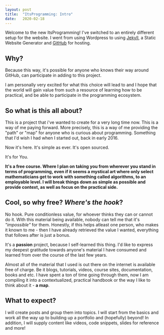```yaml
---
layout: post
title:  "ItsProgramming: Intro"
date:   2020-02-18
---
```


Welcome to the new ItsProgramming! I've switched to an entirely different setup for the website. I went from using Wordpress to using [Jekyll](https://jekyllrb.com/), a Static Website Generator and [GitHub](https://www.github.com) for hosting. 

## Why?

  Because this way, it's possible for anyone who knows their way around GitHub, can participate in adding to this project.

  I am personally very excited for what this choice will lead to and I hope that the world will gain value from such a resource of learning how to be practical, and be able to participate in the programming ecosystem.

## So what is this all about?

This is a project that i've wanted to create for a very long time now. This is a way of me paying forward. More precisely, this is a way of me providing the "path" or "map" for anyone who is curious about programming. Something that I'd wish I had when I started out, back in early 2016. 

Now it's here. It's simple as ever. It's open sourced. 

It's for You.

**It's a free course. Where I plan on taking you from wherever you stand in terms of programming, even if it seems a mystical art where only select mathematicians get to work with something called algorithms, to an employable level. I will break things down as simple as possible and provide context, as well as focus on the practical side.**

## Cool, so why free? *Where's the hook*?

No hook. Pure conditionless value, for whoever thinks they can or cannot do it. With this material being available, nobody can tell me that it's *"impossible"* for them. Honestly, if this helps atleast one person, who makes it known to me - then I have already retrieved the value I wanted, everything that follows after is just a bonus.

It's a **passion** project, because I self-learned this thing. I'd like to express my deepest gratitude towards anyone's material I have consumed and learned from over the course of the last few years. 

Almost all of the material that I used is out there on the internet is available free of charge. Be it blogs, tutorials, videos, course sites, documentation, books and etc. I have spent a ton of time going through them, now I am compiling it into a contextualized, practical handbook or the way I like to think about it - **a map**.

## What to expect?

I will create posts and group them into topics. I will start from the basics and work all the way up to building up a portfolio and (hopefully) beyond! In addition, I will supply content like videos, code snippets, slides for reference and more!
